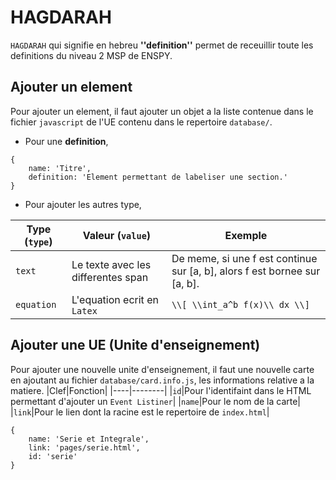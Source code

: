 # HAGDARAH
`HAGDARAH` qui signifie en hebreu **''definition''** permet de receuillir toute les definitions du niveau 2 MSP de ENSPY.

## Ajouter un element
Pour ajouter un element, il faut ajouter un objet a la liste contenue dans le fichier `javascript` de l'UE contenu dans le repertoire `database/`.
- Pour une __definition__,
```JS
{
    name: 'Titre',
    definition: 'Element permettant de labeliser une section.'
}
```
- Pour ajouter les autres type,

|Type (`type`)|Valeur (`value`)|Exemple|
|----------|-------------|-------|
|`text`|Le texte avec les differentes span|De meme, si une  <span class="italique">f est continue sur [a, b]</span>, alors f est <span class="italique">bornee sur [a, b]</span>.|
|`equation`|L'equation ecrit en `Latex`|`\\[ \\int_a^b f(x)\\ dx \\]`|

## Ajouter une UE (Unite d'enseignement)
Pour ajouter une nouvelle unite d'enseignement, il faut une nouvelle carte en ajoutant au fichier `database/card.info.js`, les informations relative a la matiere.
|Clef|Fonction|
|----|--------|
|`id`|Pour l'identifaint dans le HTML permettant d'ajouter un `Event Listiner`|
|`name`|Pour le nom de la carte|
|`link`|Pour le lien dont la racine est le repertoire de `index.html`|
```JS
{
    name: 'Serie et Integrale',
    link: 'pages/serie.html',
    id: 'serie'
}
```